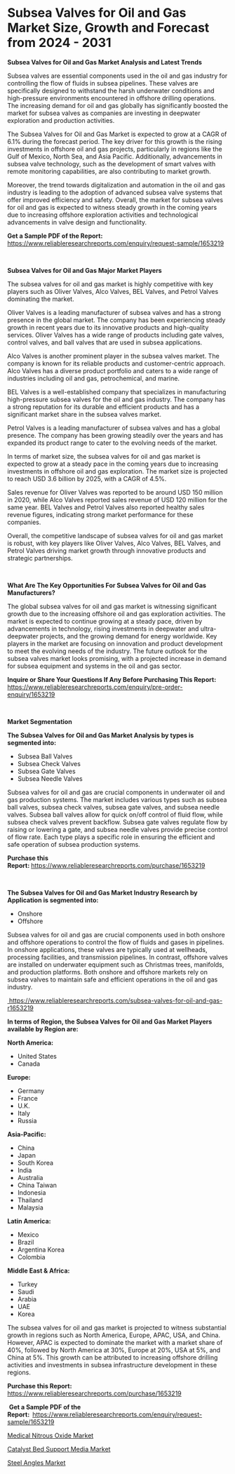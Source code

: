 <p><h1>Subsea Valves for Oil and Gas Market Size, Growth and Forecast from 2024 - 2031</h1></p><p><strong>Subsea Valves for Oil and Gas Market Analysis and Latest Trends</strong></p>
<p><p>Subsea valves are essential components used in the oil and gas industry for controlling the flow of fluids in subsea pipelines. These valves are specifically designed to withstand the harsh underwater conditions and high-pressure environments encountered in offshore drilling operations. The increasing demand for oil and gas globally has significantly boosted the market for subsea valves as companies are investing in deepwater exploration and production activities.</p><p>The Subsea Valves for Oil and Gas Market is expected to grow at a CAGR of 6.1% during the forecast period. The key driver for this growth is the rising investments in offshore oil and gas projects, particularly in regions like the Gulf of Mexico, North Sea, and Asia Pacific. Additionally, advancements in subsea valve technology, such as the development of smart valves with remote monitoring capabilities, are also contributing to market growth.</p><p>Moreover, the trend towards digitalization and automation in the oil and gas industry is leading to the adoption of advanced subsea valve systems that offer improved efficiency and safety. Overall, the market for subsea valves for oil and gas is expected to witness steady growth in the coming years due to increasing offshore exploration activities and technological advancements in valve design and functionality.</p></p>
<p><strong>Get a Sample PDF of the Report:&nbsp;</strong> <a href="https://www.reliableresearchreports.com/enquiry/request-sample/1653219">https://www.reliableresearchreports.com/enquiry/request-sample/1653219</a></p>
<p>&nbsp;</p>
<p><strong>Subsea Valves for Oil and Gas Major Market Players</strong></p>
<p><p>The subsea valves for oil and gas market is highly competitive with key players such as Oliver Valves, Alco Valves, BEL Valves, and Petrol Valves dominating the market. </p><p>Oliver Valves is a leading manufacturer of subsea valves and has a strong presence in the global market. The company has been experiencing steady growth in recent years due to its innovative products and high-quality services. Oliver Valves has a wide range of products including gate valves, control valves, and ball valves that are used in subsea applications.</p><p>Alco Valves is another prominent player in the subsea valves market. The company is known for its reliable products and customer-centric approach. Alco Valves has a diverse product portfolio and caters to a wide range of industries including oil and gas, petrochemical, and marine.</p><p>BEL Valves is a well-established company that specializes in manufacturing high-pressure subsea valves for the oil and gas industry. The company has a strong reputation for its durable and efficient products and has a significant market share in the subsea valves market.</p><p>Petrol Valves is a leading manufacturer of subsea valves and has a global presence. The company has been growing steadily over the years and has expanded its product range to cater to the evolving needs of the market.</p><p>In terms of market size, the subsea valves for oil and gas market is expected to grow at a steady pace in the coming years due to increasing investments in offshore oil and gas exploration. The market size is projected to reach USD 3.6 billion by 2025, with a CAGR of 4.5%.</p><p>Sales revenue for Oliver Valves was reported to be around USD 150 million in 2020, while Alco Valves reported sales revenue of USD 120 million for the same year. BEL Valves and Petrol Valves also reported healthy sales revenue figures, indicating strong market performance for these companies. </p><p>Overall, the competitive landscape of subsea valves for oil and gas market is robust, with key players like Oliver Valves, Alco Valves, BEL Valves, and Petrol Valves driving market growth through innovative products and strategic partnerships.</p></p>
<p>&nbsp;</p>
<p><strong>What Are The Key Opportunities For Subsea Valves for Oil and Gas Manufacturers?</strong></p>
<p><p>The global subsea valves for oil and gas market is witnessing significant growth due to the increasing offshore oil and gas exploration activities. The market is expected to continue growing at a steady pace, driven by advancements in technology, rising investments in deepwater and ultra-deepwater projects, and the growing demand for energy worldwide. Key players in the market are focusing on innovation and product development to meet the evolving needs of the industry. The future outlook for the subsea valves market looks promising, with a projected increase in demand for subsea equipment and systems in the oil and gas sector.</p></p>
<p><strong>Inquire or Share Your Questions If Any Before Purchasing This Report:</strong> <a href="https://www.reliableresearchreports.com/enquiry/pre-order-enquiry/1653219">https://www.reliableresearchreports.com/enquiry/pre-order-enquiry/1653219</a></p>
<p>&nbsp;</p>
<p><strong>Market Segmentation</strong></p>
<p><strong>The Subsea Valves for Oil and Gas Market Analysis by types is segmented into:</strong></p>
<p><ul><li>Subsea Ball Valves</li><li>Subsea Check Valves</li><li>Subsea Gate Valves</li><li>Subsea Needle Valves</li></ul></p>
<p><p>Subsea valves for oil and gas are crucial components in underwater oil and gas production systems. The market includes various types such as subsea ball valves, subsea check valves, subsea gate valves, and subsea needle valves. Subsea ball valves allow for quick on/off control of fluid flow, while subsea check valves prevent backflow. Subsea gate valves regulate flow by raising or lowering a gate, and subsea needle valves provide precise control of flow rate. Each type plays a specific role in ensuring the efficient and safe operation of subsea production systems.</p></p>
<p><strong>Purchase this Report:&nbsp;</strong><a href="https://www.reliableresearchreports.com/purchase/1653219">https://www.reliableresearchreports.com/purchase/1653219</a></p>
<p>&nbsp;</p>
<p><strong>The Subsea Valves for Oil and Gas Market Industry Research by Application is segmented into:</strong></p>
<p><ul><li>Onshore</li><li>Offshore</li></ul></p>
<p><p>Subsea valves for oil and gas are crucial components used in both onshore and offshore operations to control the flow of fluids and gases in pipelines. In onshore applications, these valves are typically used at wellheads, processing facilities, and transmission pipelines. In contrast, offshore valves are installed on underwater equipment such as Christmas trees, manifolds, and production platforms. Both onshore and offshore markets rely on subsea valves to maintain safe and efficient operations in the oil and gas industry.</p></p>
<p><a href="https://www.reliableresearchreports.com/subsea-valves-for-oil-and-gas-r1653219">&nbsp;https://www.reliableresearchreports.com/subsea-valves-for-oil-and-gas-r1653219</a></p>
<p><strong>In terms of Region, the Subsea Valves for Oil and Gas Market Players available by Region are:</strong></p>
<p>
    <p> <strong> North America: </strong>
        <ul>
            <li>United States</li>
            <li>Canada</li>
        </ul>
        </p> 
    <p> <strong> Europe: </strong>
        <ul>
            <li>Germany</li>
            <li>France</li>
            <li>U.K.</li>
            <li>Italy</li>
            <li>Russia</li>
        </ul>
        </p> 
    <p> <strong> Asia-Pacific: </strong>
        <ul>
            <li>China</li>
            <li>Japan</li>
            <li>South Korea</li>
            <li>India</li>
            <li>Australia</li>
            <li>China Taiwan</li>
            <li>Indonesia</li>
            <li>Thailand</li>
            <li>Malaysia</li>
        </ul>
        </p> 
    <p> <strong> Latin America: </strong>
        <ul>
            <li>Mexico</li>
            <li>Brazil</li>
            <li>Argentina Korea</li>
            <li>Colombia</li>
        </ul>
        </p> 
    <p> <strong> Middle East & Africa: </strong>
        <ul>
            <li>Turkey</li>
            <li>Saudi</li>
            <li>Arabia</li>
            <li>UAE</li>
            <li>Korea</li>
        </ul>
    </p>
    </p>
<p><p>The subsea valves for oil and gas market is projected to witness substantial growth in regions such as North America, Europe, APAC, USA, and China. However, APAC is expected to dominate the market with a market share of 40%, followed by North America at 30%, Europe at 20%, USA at 5%, and China at 5%. This growth can be attributed to increasing offshore drilling activities and investments in subsea infrastructure development in these regions.</p></p>
<p><strong>Purchase this Report: </strong><a href="https://www.reliableresearchreports.com/purchase/1653219">https://www.reliableresearchreports.com/purchase/1653219</a></p>
<p>&nbsp;<strong>Get a Sample PDF of the Report:&nbsp;&nbsp;</strong><a href="https://www.reliableresearchreports.com/enquiry/request-sample/1653219">https://www.reliableresearchreports.com/enquiry/request-sample/1653219</a></p>
<p><strong></strong></p>
<p><p><a href="https://www.linkedin.com/pulse/medical-nitrous-oxide-market-share-amp-analysis-growth-itncf">Medical Nitrous Oxide Market</a></p><p><a href="https://www.linkedin.com/pulse/insights-catalyst-bed-support-media-market-players-size-geographical-e7jrf">Catalyst Bed Support Media Market</a></p><p><a href="https://www.linkedin.com/pulse/strategic-insights-global-steel-angles-market-trends-2024-qft7f">Steel Angles Market</a></p></p>